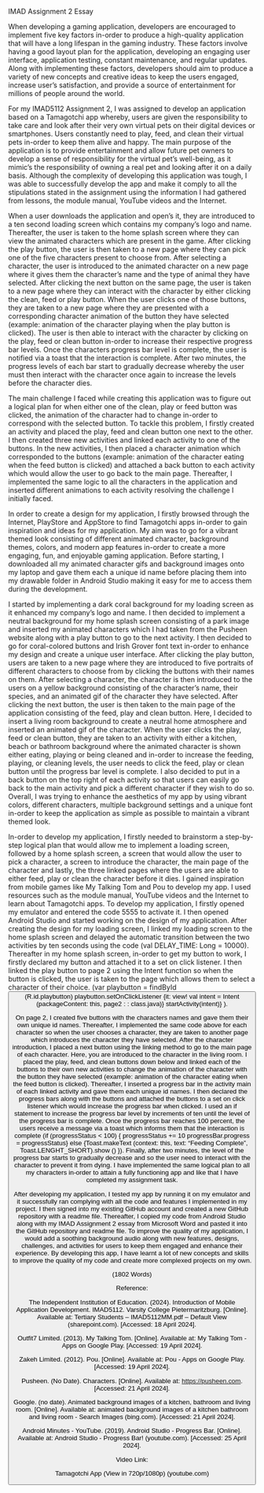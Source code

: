 IMAD Assignment 2 Essay

When developing a gaming application, developers are encouraged to implement five key factors in-order to produce a high-quality application that will have a long lifespan in the gaming 
industry. These factors involve having a good layout plan for the application, developing an engaging user interface, application testing, constant maintenance, and regular updates. 
Along with implementing these factors, developers should aim to produce a variety of new concepts and creative ideas to keep the users engaged, increase user’s satisfaction, and provide
a source of entertainment for millions of people around the world.

For my IMAD5112 Assignment 2, I was assigned to develop an application based on a Tamagotchi app whereby, users are given the responsibility to take care and look after their very own virtual 
pets on their digital devices or smartphones. Users constantly need to play, feed, and clean their virtual pets in-order to keep them alive and happy. The main purpose of the application is 
to provide entertainment and allow future pet owners to develop a sense of responsibility for the virtual pet’s well-being, as it mimic’s the responsibility of owning a real pet and looking 
after it on a daily basis. Although the complexity of developing this application was tough, I was able to successfully develop the app and make it comply to all the stipulations stated in the 
assignment using the information I had gathered from lessons, the module manual, YouTube videos and the Internet. 

When a user downloads the application and open’s it, they are introduced to a ten second loading screen which contains my company’s logo and name. Thereafter, the user is taken to the home splash 
screen where they can view the animated characters which are present in the game. After clicking the play button, the user is then taken to a new page where they can pick one of the five characters
present to choose from. After selecting a character, the user is introduced to the animated character on a new page where it gives them the character’s name and the type of animal they have selected.
After clicking the next button on the same page, the user is taken to a new page where they can interact with the character by either clicking the clean, feed or play button. When the user clicks 
one of those buttons, they are taken to a new page where they are presented with a corresponding character animation of the button they have selected (example: animation of the character playing when 
the play button is clicked). The user is then able to interact with the character by clicking on the play, feed or clean button in-order to increase their respective progress bar levels. Once the 
characters progress bar level is complete, the user is notified via a toast that the interaction is complete. After two minutes, the progress levels of each bar start to gradually decrease whereby
the user must then interact with the character once again to increase the levels before the character dies. 

The main challenge I faced while creating this application was to figure out a logical plan for when either one of the clean, play or feed button was clicked, the animation of the character had to 
change in-order to correspond with the selected button. To tackle this problem, I firstly created an activity and placed the play, feed and clean button one next to the other. I then created three
new activities and linked each activity to one of the buttons. In the new activities, I then placed a character animation which corresponded to the buttons (example: animation of the character
eating when the feed button is clicked) and attached a back button to each activity which would allow the user to go back to the main page. Thereafter, I implemented the same logic to all the 
characters in the application and inserted different animations to each activity resolving the challenge I initially faced.

In order to create a design for my application, I firstly browsed through the Internet, PlayStore and AppStore to find Tamagotchi apps in-order to gain inspiration and ideas for my application. 
My aim was to go for a vibrant themed look consisting of different animated character, background themes, colors, and modern app features in-order to create a more engaging, fun, and enjoyable
gaming application. Before starting, I downloaded all my animated character gifs and background images onto my laptop and gave them each a unique id name before placing them into my drawable folder
in Android Studio making it easy for me to access them during the development. 

I started by implementing a dark coral background for my loading screen as it enhanced my company’s logo and name. I then decided to implement a neutral background for my home splash screen consisting
of a park image and inserted my animated characters which I had taken from the Pusheen website along with a play button to go to the next activity. I then decided to go for coral-colored buttons and 
Irish Grover font text in-order to enhance my design and create a unique user interface. After clicking the play button, users are taken to a new page where they are introduced to five portraits of 
different characters to choose from by clicking the buttons with their names on them. After selecting a character, the character is then introduced to the users on a yellow background consisting of 
the character’s name, their species, and an animated gif of the character they have selected. After clicking the next button, the user is then taken to the main page of the application consisting of 
the feed, play and clean button. Here, I decided to insert a living room background to create a neutral home atmosphere and inserted an animated gif of the character. When the user clicks the play,
feed or clean button, they are taken to an activity with either a kitchen, beach or bathroom background where the animated character is shown either eating, playing or being cleaned and in-order to
increase the feeding, playing, or cleaning levels, the user needs to click the feed, play or clean button until the progress bar level is complete. I also decided to put in a back button on the top
right of each activity so that users can easily go back to the main activity and pick a different character if they wish to do so. Overall, I was trying to enhance the aesthetics of my app by using
vibrant colors, different characters, multiple background settings and a unique font in-order to keep the application as simple as possible to maintain a vibrant themed look.

In-order to develop my application, I firstly needed to brainstorm a step-by-step logical plan that would allow me to implement a loading screen, followed by a home splash screen, a screen that would
allow the user to pick a character, a screen to introduce the character, the main page of the character and lastly, the three linked pages where the users are able to either feed, play or clean the 
character before it dies. I gained inspiration from mobile games like My Talking Tom and Pou to develop my app. I used resources such as the module manual, YouTube videos and the Internet to learn 
about Tamagotchi apps. To develop my application, I firstly opened my emulator and entered the code 5555 to activate it. I then opened Android Studio and started working on the design of my application.
After creating the design for my loading screen, I linked my loading screen to the home splash screen and delayed the automatic transition between the two activities by ten seconds using the code 
(val DELAY_TIME: Long = 10000). Thereafter in my home splash screen, in-order to get my button to work, I firstly declared my button and attached it to a set on click listener. I then linked the play 
button to page 2 using the Intent function so when the button is clicked, the user is taken to the page which allows them to select a character of their choice. (var playbutton = findById<Button> 
(R.id.playbutton) playbutton.setOnClickListener {it: view! val intent = Intent (packageContent: this, page2 : : class.java)} startActivity(intent)} ). 

On page 2, I created five buttons with the characters names and gave them their own unique id names. Thereafter, I implemented the same code above for each character so when the user chooses a 
character, they are taken to another page which introduces the character they have selected. After the character introduction, I placed a next button using the linking method to go to the main 
page of each character. Here, you are introduced to the character in the living room. I placed the play, feed, and clean buttons down below and linked each of the buttons to their own new activities
to change the animation of the character with the button they have selected (example: animation of the character eating when the feed button is clicked). Thereafter, I inserted a progress bar in the
activity main of each linked activity and gave them each unique id names. I then declared the progress bars along with the buttons and attached the buttons to a set on click listener which would 
increase the progress bar when clicked. I used an if statement to increase the progress bar level by increments of ten until the level of the progress bar is complete. Once the progress bar reaches 
100 percent, the users receive a message via a toast which informs them that the interaction is complete (if (progressStatus < 100) { progressStatus += 10 progressBar.progress = progressStatus} 
else {Toast.makeText (context: this, text: “Feeding Complete”, Toast.LENGHT_SHORT).show () }). Finally, after two minutes, the level of the progress bar starts to gradually decrease and so the user
need to interact with the character to prevent it from dying. I have implemented the same logical plan to all my characters in-order to attain a fully functioning app and like that I have completed 
my assignment task.

After developing my application, I tested my app by running it on my emulator and it successfully ran complying with all the code and features I implemented in my project. I then signed into my 
existing GitHub account and created a new GitHub repository with a readme file. Thereafter, I copied my code from Android Studio along with my IMAD Assignment 2 essay from Microsoft Word and pasted 
it into the GitHub repository and readme file. To improve the quality of my application, I would add a soothing background audio along with new features, designs, challenges, and activities for users
to keep them engaged and enhance their experience. By developing this app, I have learnt a lot of new concepts and skills to improve the quality of my code and create more complexed projects on my own. 

(1802 Words)

Reference:

The Independent Institution of Education. (2024). Introduction of Mobile Application Development. IMAD5112. Varsity College Pietermaritzburg. [Online]. Available at: Tertiary Students
– IMAD5112MM.pdf – Default View (sharepoint.com). [Accessed: 18 April 2024].

Outfit7 Limited. (2013). My Talking Tom. [Online]. Available at: My Talking Tom - Apps on Google Play. [Accessed: 19 April 2024].

Zakeh Limited. (2012). Pou. [Online]. Available at: Pou - Apps on Google Play. [Accessed: 19 April 2024].

Pusheen. (No Date). Characters. [Online]. Available at: https://pusheen.com. [Accessed: 21 April 2024].

Google. (no date). Animated background images of a kitchen, bathroom and living room. [Online]. Available at: animated background images of a kitchen bathroom and living room - Search Images
(bing.com). [Accessed: 21 April 2024].

Android Minutes - YouTube. (2019). Android Studio - Progress Bar. [Online]. Available at: Android Studio - Progress Bar! (youtube.com). [Accessed: 25 April 2024].

Video Link:

Tamagotchi App (View in 720p/1080p) (youtube.com)

